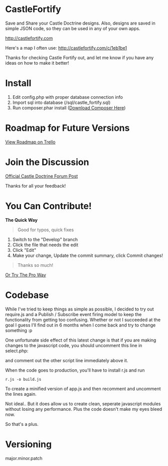 CastleFortify
=============

Save and Share your Castle Doctrine designs. Also, designs are saved in simple JSON code, so they can be used in any of your own apps. 

http://castlefortify.com

Here's a map I often use:
http://castlefortify.com/c/1eb1be1

Thanks for checking Castle Fortify out, and let me know if you have any ideas on how to make it better!

# Install

1. Edit config.php with proper database connection info
2. Import sql into database (/sql/castle_fortify.sql)
3. Run composer.phar install ([Download Composer Here](http://getcomposer.org))

# Roadmap for Future Versions

[View Roadmap on Trello](https://trello.com/board/castle-fortify/5161a8347040e6623a009092)

# Join the Discussion

[Official Castle Doctrine Forum Post](http://thecastledoctrine.net/forums/viewtopic.php?id=33&p=1)

Thanks for all your feedback!

# You Can Contribute!

**The Quick Way**

>   Good for typos, quick fixes 

1. Switch to the "Develop" branch
2. Click the file that needs the edit
3. Click "Edit"
4. Make your change, Update the commit summary, click Commit changes!

>   Thanks so much! 

[Or Try The Pro Way](https://github.com/SethArchambault/CastleFortify/wiki/Contributing)

# Codebase

While I've tried to keep things as simple as possible, I decided to try out require.js and a Publish / Subscribe event firing model to keep the functionality from getting too confusing.  Whether or not I succeeded at the goal I guess I'll find out in 6 months when I come back and try to change something :p

One unfortunate side effect of this latest change is that if you are making changes to the javascript code, you should uncomment this line in select.php:

  <script data-main="/app.js" src="/lib/require/require.js"></script>
  
and comment out the other script line immediately above it.

When the code goes to production, you'll have to install r.js and run

    r.js -o build.js

To create a minified version of app.js and then recomment and uncomment the lines again.

Not ideal.. But it does allow us to create clean, seperate javascript modules without losing any performance. Plus the code doesn't make my eyes bleed now.

So that's a plus.

# Versioning

major.minor.patch
